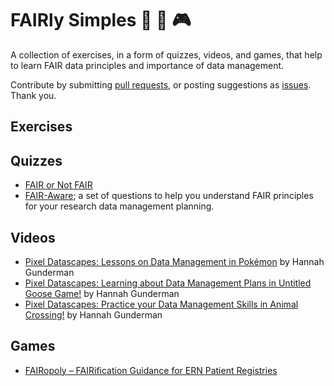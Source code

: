 # FAIRly Simples 🎲 🧩 🎮
A collection of exercises, in a form of quizzes, videos, and games, that help to learn FAIR data principles and importance of data management.

Contribute by submitting [pull requests](https://github.com/Nazeeefa/FAIRly-simples/pulls), or posting suggestions as [issues](https://github.com/Nazeeefa/FAIRly-simples/issues). Thank you.

## Exercises

## Quizzes
- [FAIR or Not FAIR](https://howtofair.dk/quiz/)
- [FAIR-Aware](https://fairaware.dans.knaw.nl/); a set of questions to help you understand FAIR principles for your research data management planning.

## Videos
- [Pixel Datascapes: Lessons on Data Management in Pokémon](https://www.youtube.com/watch?v=7Fc3k7x-IiM) by Hannah Gunderman
- [Pixel Datascapes: Learning about Data Management Plans in Untitled Goose Game!](https://www.youtube.com/watch?v=Q9WxR40FdGc) by Hannah Gunderman
- [Pixel Datascapes: Practice your Data Management Skills in Animal Crossing!](https://www.youtube.com/watch?v=D0poLda_k6A) by Hannah Gunderman

## Games
- [FAIRopoly – FAIRification Guidance for ERN Patient Registries](https://www.ejprarediseases.org/fairopoly/)
